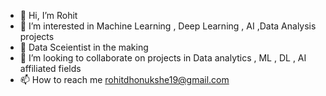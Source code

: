 - 👋 Hi, I’m Rohit
- 👀 I’m interested in Machine Learning , Deep Learning , AI ,Data Analysis projects
- 🌱 Data Sceientist in the making 
- 💞️ I’m looking to collaborate on projects in Data analytics , ML , DL , AI affiliated fields
- 📫 How to reach me rohitdhonukshe19@gmail.com

<!---
pikachu1906/pikachu1906 is a ✨ special ✨ repository because its `README.md` (this file) appears on your GitHub profile.
You can click the Preview link to take a look at your changes.
--->
